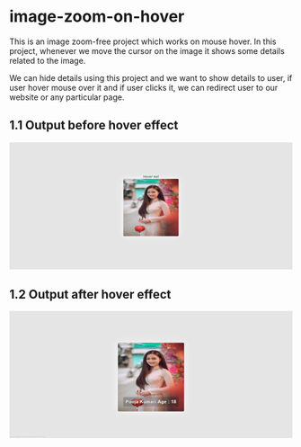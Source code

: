 # image-zoom-on-hover

<p>This is an image zoom-free project which works on mouse hover. In this project, whenever we move the cursor on the image it shows some details related to the image.</p>
<p>We can hide details using this project and we want to show details to user, if user hover mouse over it and if user clicks it, we can redirect user to our website or any particular page.</p>

<h2>1.1 Output before hover effect</h2>
<img src="https://github.com/BHOLU-SINGH/image-zoom-on-hover/blob/master/Output-IMG.png" />

<h2>1.2 Output after hover effect</h2>
<img src="https://github.com/BHOLU-SINGH/image-zoom-on-hover/blob/master/Output-IMG2.png" />

